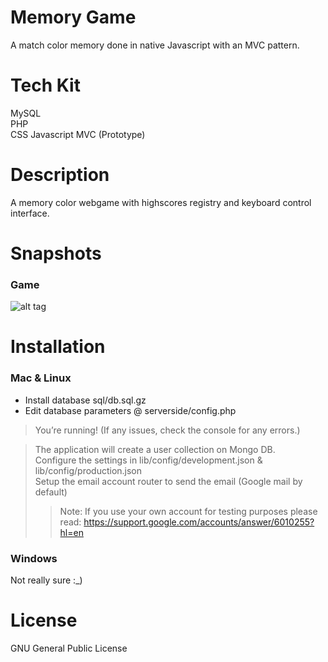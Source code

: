 # Memory Game
A match color memory done in native Javascript with an MVC pattern.

# Tech Kit
MySQL <br />
PHP<br />
CSS Javascript MVC (Prototype) <br />

# Description
A memory color webgame with highscores registry and keyboard control interface.

# Snapshots

### Game
![alt tag](https://raw.github.com/daniel-costa-hk/memorygame/master/snapshots/snapshot.png)


# Installation

### Mac & Linux

* Install database sql/db.sql.gz
* Edit database parameters @ serverside/config.php

> You’re running! (If any issues, check the console for any errors.)

> The application will create a user collection on Mongo DB. <br />
> Configure the settings in lib/config/development.json & lib/config/production.json <br />
> Setup the email account router to send the email (Google mail by default) <br />
>> Note: If you use your own account for testing purposes please read:
>> https://support.google.com/accounts/answer/6010255?hl=en

### Windows
Not really sure :_)

# License

GNU General Public License


